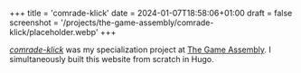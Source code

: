 +++
title = 'comrade-klick'
date = 2024-01-07T18:58:06+01:00
draft = false
screenshot = '/projects/the-game-assembly/comrade-klick/placeholder.webp'
+++

[_comrade-klick_](https://github.com/fluffy-kalashnikov/comrade-klick) was my 
specialization project at [The Game Assembly](https://thegameassembly.com).
I simultaneously built this website from scratch in Hugo.